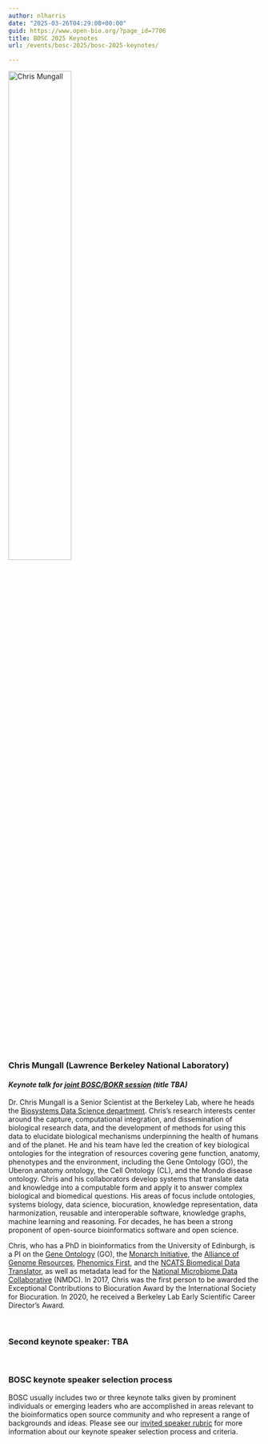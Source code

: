 ```yaml
---
author: nlharris
date: "2025-03-26T04:29:08+00:00"
guid: https://www.open-bio.org/?page_id=7706
title: BOSC 2025 Keynotes
url: /events/bosc-2025/bosc-2025-keynotes/

---
```


<img src="/img/2025/2025-03-26-Chris-Mungall-2022-square.jpg" alt ="Chris Mungall" style="width:50%"/>

### Chris Mungall (Lawrence Berkeley National Laboratory)

#### _Keynote talk for [joint BOSC/BOKR session](/2025/03/17/BOSC-BOKR-2025/) (title TBA)_

Dr. Chris Mungall is a Senior Scientist at the Berkeley Lab, where he heads the [Biosystems Data Science department](https://biosciences.lbl.gov/egsb/biosystems-data-science/). Chris’s research interests center around the capture, computational integration, and dissemination of biological research data, and the development of methods for using this data to elucidate biological mechanisms underpinning the health of humans and of the planet. He and his team have led the creation of key biological ontologies for the integration of resources covering gene function, anatomy, phenotypes and the environment, including the Gene Ontology (GO), the Uberon anatomy ontology, the Cell Ontology (CL), and the Mondo disease ontology. Chris and his collaborators develop systems that translate data and knowledge into a computable form and apply it to answer complex biological and biomedical questions. His areas of focus include ontologies, systems biology, data science, biocuration, knowledge representation, data harmonization, reusable and interoperable software, knowledge graphs, machine learning and reasoning. For decades, he has been a strong proponent of open-source bioinformatics software and open science.

Chris, who has a PhD in bioinformatics from the University of Edinburgh, is a PI on the [Gene Ontology](http://geneontology.org/) (GO), the [Monarch Initiative](https://monarchinitiative.org/), the [Alliance of Genome Resources](https://www.alliancegenome.org/), [Phenomics First](https://biosciences.lbl.gov/2020/10/08/phenomics-first-project-receives-10m-to-unite-genetic-disease-data/), and the [NCATS Biomedical Data Translator](https://ncats.nih.gov/translator), as well as metadata lead for the [National Microbiome Data Collaborative](https://microbiomedata.org/) (NMDC).
In 2017, Chris was the first person to be awarded the Exceptional Contributions to Biocuration Award by the International Society for Biocuration. In 2020, he received a Berkeley Lab Early Scientific Career Director’s Award.

<br/>

### Second keynote speaker: TBA

<br/>

<div class="well">

### BOSC keynote speaker selection process

BOSC usually includes two or three keynote talks given by prominent individuals or emerging leaders who are accomplished in areas relevant to the bioinformatics open source community and who represent a range of backgrounds and ideas. Please see our [invited speaker rubric](https://github.com/OBF/bosc_materials/blob/master/invited-speaker-process.md) for more information about our keynote speaker selection process and criteria.

</div>
